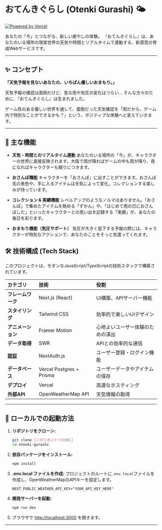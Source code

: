 # おてんきぐらし (Otenki Gurashi) 🌤️

[![Powered by Vercel](https://www.vercel.com/button)](https://vercel.com)

あなたの「今」とつながる、新しい癒やしの体験。
『おてんきぐらし』は、あなたのいる場所の現実世界の天気や時間とリアルタイムで連動する、新感覚の育成Webサービスです。



---

## ✨ コンセプト

**「天気予報を見ないあなたの、いちばん優しいおまもり。」**

天気予報の確認は面倒だけど、急な雨や気圧の変化はつらい…
そんな方々のために、『おてんきぐらし』は生まれました。

ゲーム性のある優しい世界を通して、面倒だった天気確認を「雨だから、ゲーム内で特別なことができるかも？」という、ポジティブな体験へと変えていきます。

---

## 🚀 主な機能

* **天気・時間とのリアルタイム連動**
    あなたのいる場所の「今」が、キャラクターの世界に直接反映されます。大阪で雨が降ればゲームの中も雨が降り、夜になればキャラクターも眠りにつきます。

* **おさんぽ機能**
    キャラクターを「おさんぽ」に出すことができます。おさんぽ先の景色や、手に入るアイテムは天気によって変化。コレクションする楽しみが待っています。

* **コレクション & 実績機能**
    レベルアップのようなノルマはありません。「おさんぽ」で集めたアイテムを眺める「ずかん」や、「はじめて雨の日におさんぽした」といったキャラクターとの思い出を記録する「実績」が、あなたの毎日を彩ります。

* **おまもり機能（気圧サポート）**
    気圧が大きく低下する予報の際には、キャラクターが特別なアクションで、あなたのことをそっと気遣ってくれます。



## 🛠️ 技術構成 (Tech Stack)

このプロジェクトは、モダンなJavaScript/TypeScriptの技術スタックで構築されています。

| カテゴリ         | 技術                               | 役割                                            |
| :--------------- | :--------------------------------- | :---------------------------------------------- |
| **フレームワーク** | Next.js (React)                    | UI構築、APIサーバー機能                         |
| **スタイリング** | Tailwind CSS                       | 効率的で美しいUIデザイン                        |
| **アニメーション** | Framer Motion                      | 心地よいユーザー体験のための演出                  |
| **データ取得** | SWR                                | APIとの効率的な通信                             |
| **認証** | NextAuth.js                        | ユーザー登録・ログイン機能                      |
| **データベース** | Vercel Postgres + Prisma           | ユーザーデータやアイテムの保存                  |
| **デプロイ** | Vercel                             | 高速なホスティング                              |
| **外部API** | OpenWeatherMap API                 | 天気情報の取得                                  |

---

## 🏁 ローカルでの起動方法

1.  **リポジトリをクローン:**
    ```bash
    git clone [このリポジトリのURL]
    cd otenki-gurashi
    ```

2.  **依存パッケージをインストール:**
    ```bash
    npm install
    ```

3.  **.env.local ファイルを作成:**
    プロジェクトのルートに`.env.local`ファイルを作成し、OpenWeatherMapのAPIキーを設定します。
    ```
    NEXT_PUBLIC_WEATHER_API_KEY="YOUR_API_KEY_HERE"
    ```

4.  **開発サーバーを起動:**
    ```bash
    npm run dev
    ```

5.  ブラウザで [http://localhost:3000](http://localhost:3000) を開きます。

---

